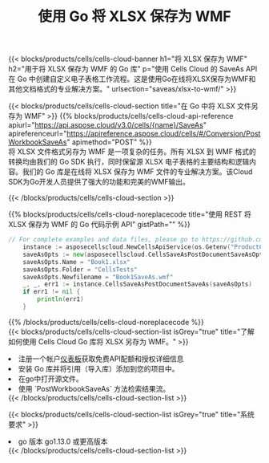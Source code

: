 ﻿---
title: 使用 Go 将 XLSX 保存为 WMF
description: 利用Aspose.Cells Cloud SDK for Go将XLSX格式文件保存为WMF格式文件。
kwords: Excel, Save XLSX as WMF, REST, Go
howto: How to save XLSX as WMF using Aspose.Cells Cloud Go library.
---
{{< blocks/products/cells/cells-cloud-banner h1="将 XLSX 保存为 WMF" h2="用于将 XLSX 保存为 WMF 的 Go 库" p="使用 Cells Cloud 的 SaveAs API 在 Go 中创建自定义电子表格工作流程。这是使用Go在线将XLSX保存为WMF和其他文档格式的专业解决方案。" urlsection="saveas/xlsx-to-wmf/" >}}

{{< blocks/products/cells/cells-cloud-section title="在 Go 中将 XLSX 文件另存为 WMF" >}}
{{% blocks/products/cells/cells-cloud-api-reference apiurl="https://api.aspose.cloud/v3.0/cells/{name}/SaveAs" apireferenceurl="https://apireference.aspose.cloud/cells/#/Conversion/PostWorkbookSaveAs" apimethod="POST" %}}
<br/>
将 XLSX 文件格式另存为 WMF 是一项复杂的任务。所有 XLSX 到 WMF 格式的转换均由我们的 Go SDK 执行，同时保留源 XLSX 电子表格的主要结构和逻辑内容。我们的 Go 库是在线将 XLSX 保存为 WMF 文件的专业解决方案。该Cloud SDK为Go开发人员提供了强大的功能和完美的WMF输出。

{{< /blocks/products/cells/cells-cloud-section >}}

{{% blocks/products/cells/cells-cloud-noreplacecode title="使用 REST 将 XLSX 保存为 WMF 的 Go 代码示例 API" gistPath="" %}}
  
```go
// For complete examples and data files, please go to https://github.com/aspose-cells-cloud/aspose-cells-cloud-go/
    instance := asposecellscloud.NewCellsApiService(os.Getenv("ProductClientId"), os.Getenv("ProductClientSecret"))
    saveAsOpts := new(asposecellscloud.CellsSaveAsPostDocumentSaveAsOpts)
    saveAsOpts.Name = "Book1.xlsx"
    saveAsOpts.Folder = "CellsTests"
    saveAsOpts.Newfilename = "Book1SaveAs.wmf"
    _, _, err1 := instance.CellsSaveAsPostDocumentSaveAs(saveAsOpts)
    if err1 != nil {
	    println(err1)
    }
```
  
{{% /blocks/products/cells/cells-cloud-noreplacecode %}}
<br/>
{{< blocks/products/cells/cells-cloud-section-list isGrey="true" title="了解如何使用 Cells Cloud Go 库将 XLSX 另存为 WMF。" >}}
<li>注册一个帐户<a href="https://dashboard.aspose.cloud/">仪表板</a>获取免费API配额和授权详细信息</li>
<li>安装 Go 库并将引用（导入库）添加到您的项目中。</li>
<li>在go中打开源文件。</li>
<li>使用 `PostWorkbookSaveAs` 方法检索结果流。</li>
{{< /blocks/products/cells/cells-cloud-section-list >}}

{{< blocks/products/cells/cells-cloud-section-list isGrey="true" title="系统要求" >}}
<li>go 版本 go1.13.0 或更高版本</li>
{{< /blocks/products/cells/cells-cloud-section-list >}}
